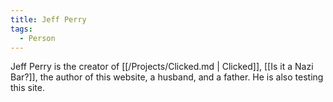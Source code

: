 ```yaml
---
title: Jeff Perry
tags: 
  - Person
---
```


Jeff Perry is the creator of [[/Projects/Clicked.md | Clicked]], [[Is it a Nazi Bar?]], the author of this website, a husband, and a father.  He is also testing this site.